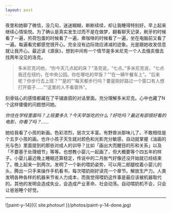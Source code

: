 ```yaml
---
layout: post
---
```


夜里和她聊了微信，没几句，迷迷糊糊，断断续续，却让我睡得特别好。早上起来继续心情愉悦。为了确认是真实发生过而不是在做梦，翻看聊天记录，刷牙的时候看了一遍，煎荷包蛋的时候看了一遍，煮咖啡的时候看了一遍，坐在电脑前又看了一遍。每遍看完都感觉很开心。完全没有边际效应递减的迹象。光是跟她收发信息就让我开心。最近读《源泉》，想到中间有一个情节是多米尼克一个人去俄亥俄去找两年没见的洛克。

> 多米尼克问他，“你今天几点起的床？”洛克说，“七点。”多米尼克说，“七点我还在纽约，在中央公园。你在哪吃的早饭？”“在一辆午餐车上”。“后来呢？你步行去上班？”“是的”“每天都步行吗？要是刚好路过一个窗口有人想打开窗子……”“这里的人不看窗外”。

刻骨铭心的感情都藏在了平铺直叙的对话里面。充分理解多米尼克。心中也藏了N个这样傻傻的问题想问她。

_你住在学校里面吗？上班要多久？今天早饭吃的什么？好吃吗？最近有部很好看的电影，你看了吗？……_

她给我看了小孩的新画。色彩浓烈，层次又丰富。有野兽派那味儿了。不敢相信是个五岁小孩的画。也许小孩子天生就对颜色和光影充分敏感，自动就掌握《油画的光与色》里面提到的那些对成人的训导？比如「画出大而醒目的形和关系」以及「不要基于处理细节」等等。也想教小婴儿一起画了，但大概要等个四五年的样子。小婴儿最近晚上睡眠还算稳定，传说中的二月胀气好像还没开始就已经结束了。晚上起来一到两次。发明了一个新的喂奶姿势，可以用二郎腿枕着小婴儿的头，腾出一只手来操作手机看书，每次喂奶刚好读完一个章节。解放生产力。人类发明各种各样的机器来节省人力成本，而我觉得喂奶这件事是最应该被机器取代的。其他的发明会造成失业，会造成产业革命、社会动荡。自动喂奶机不会，只会让爸爸睡个好觉。

---

![paint-y-14]({{ site.photourl }}/photos/paint-y-14-done.jpg)